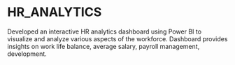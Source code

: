 # HR_ANALYTICS
Developed an interactive HR analytics dashboard using Power BI to visualize and analyze various aspects of the workforce. Dashboard provides insights on work life balance, average salary, payroll management, development.
